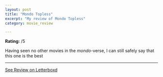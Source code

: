 ```yaml
---
layout: post
title: "Mondo Topless"
excerpt: "My review of Mondo Topless"
category: movie_review

---
```


**Rating:** /5

Having seen no other movies in the <i>mondo</i>-verse, I can still safely say that this one is the best

<hr>

[See Review on Letterboxd](https://boxd.it/21ixLF)
